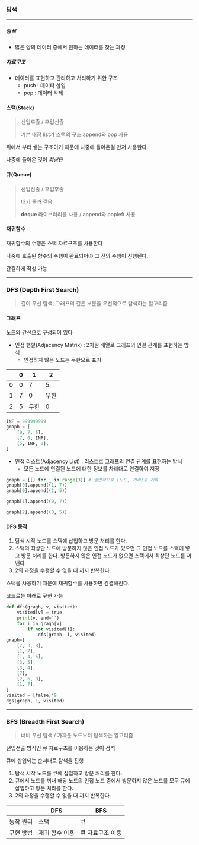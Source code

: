 ### 탐색

---

##### 탐색

- 많은 양의 데이터 중에서 원하는 데이터를 찾는 과정

##### 자료구조

- 데이터를 표현하고 관리하고 처리하기 위한 구조
  - push : 데이터 삽입
  - pop : 데이터 삭제

#### 스택(Stack)

>선입후출 / 후입선출
>
>기본 내장 list가 스택의 구조 append와 pop 사용

위에서 부터 쌓는 구조이기 때문에 나중에 들어온걸 만저 사용한다.

나중에 들어온 것이 _최상단_

#### 큐(Queue)

> 선입선출 / 후입후출
>
> 대기 줄과 같음
>
> __deque__ 라이브러리를 사용 / append와 popleft 사용

#### 재귀함수

재귀함수의 수행은 스택 자료구조를 사용한다

나중에 호출된 함수의 수행이 완료되어야 그 전의 수행이 진행된다. 

간결하게 작성 가능

---

### DFS (Depth First Search)

> 깊이 우선 탐색, 그래프의 깊은 부분을 우선적으로 탐색하는 알고리즘

#### 그래프

노드와 간선으로 구성되어 있다

- 인접 행렬(Adjacency Matrix) : 2차원 배열로 그래프의 연결 관계를 표현하는 방식
  - 인접하지 않은 노드는 무한으로 표기

|      | 0    | 1    | 2    |
| ---- | ---- | ---- | ---- |
| 0    | 0    | 7    | 5    |
| 1    | 7    | 0    | 무한 |
| 2    | 5    | 무한 | 0    |

```python
INF = 999999999
graph = [
    [0, 7, 5],
    [7, 0, INF],
    [5, INF, 0],
]
```



- 인접 리스트(Adjacency List) : 리스트로 그래프의 연결 관계를 표현하는 방식
  - 모든 노드에 연결된 노드에 대한 정보를 차례대로 연결하여 저장

```python
graph = [[] for _ in range(3)] # 일반적으로 (노드, 거리)로 기록
graph[0].append((1, 7))
graph[0].append((2, 5))

graph[1].append((0, 7))

graph[2].append((0, 5))
```

#### DFS 동작

1. 탐색 시작 노드를 스택에 삽입하고 방문 처리를 한다.
2. 스택의 최상단 노드에 방문하지 않은 인접 노드가 있으면 그 인접 노드를 스택에 넣고 방문 처리를 한다. 방문하지 않은 인접 노드가 없으면 스택에서 최상단 노드를 꺼낸다.
3. 2의 과정을 수행할 수 없을 때 까지 반복한다.

스택을 사용하기 때문에 재귀함수를 사용하면 간결해진다.

코드로는 아래로 구현 가능

```python
def dfs(gragh, v, visited):
    visited[v] = true
    print(v, end='')
    for i in gragh[v]:
        if not visited[i]:
            dfs(graph, i, visited)
graph=[
    [2, 3, 8],
    [1, 7],
    [1, 4, 5],
    [3, 5],
    [3, 4],
    [7],
    [2, 6, 8],
    [1, 7],   
]
visited = [false]*9
dgs(graph, 1, visited)
```

---

### BFS (Breadth First Search)

> 너비 우선 탐색 / 가까운 노드부터 탐색하는 알고리즘

선입선출 방식인 큐 자료구조를 이용하는 것이 정석

큐에 삽입되는 순서대로 탐색을 진행

1. 탐색 시작 노드를 큐에 삽입하고 방문 처리를 한다.
2. 큐에서 노드를 꺼내 해당 노드의 인접 노드 중에서 방문하지 않은 노드를 모두 큐에 삽입하고 방문 처리를 한다.
3. 2의 과정을 수행할 수 없을 때 까지 반복한다.

|           | DFS            | BFS              |
| --------- | -------------- | ---------------- |
| 동작 원리 | 스택           | 큐               |
| 구현 방법 | 재귀 함수 이용 | 큐 자료구조 이용 |

